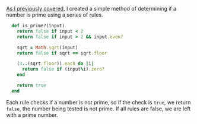 
[As I previously covered](https://github.com/rwalters/prime_patterns/blob/master/strategy_pattern.md), I created a simple method of determining if a number is prime using a series of rules. 

```ruby
  def is_prime?(input)
    return false if input < 2
    return false if input > 2 && input.even?

    sqrt = Math.sqrt(input)
    return false if sqrt == sqrt.floor

    (3..(sqrt.floor)).each do |i|
      return false if (input%i).zero?
    end

    return true
  end
```

Each rule checks if a number is not prime, so if the check is `true`, we return `false`, the number being tested is not prime. If all rules are false, we are left with a prime number.
